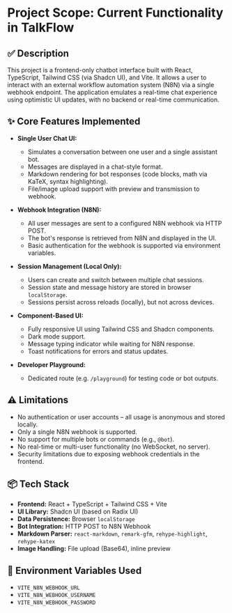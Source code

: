 # Project Scope: Current Functionality in TalkFlow

## ✅ Description

This project is a frontend-only chatbot interface built with React, TypeScript, Tailwind CSS (via Shadcn UI), and Vite. It allows a user to interact with an external workflow automation system (N8N) via a single webhook endpoint. The application emulates a real-time chat experience using optimistic UI updates, with no backend or real-time communication.

## ✨ Core Features Implemented

- **Single User Chat UI:**
  - Simulates a conversation between one user and a single assistant bot.
  - Messages are displayed in a chat-style format.
  - Markdown rendering for bot responses (code blocks, math via KaTeX, syntax highlighting).
  - File/image upload support with preview and transmission to webhook.

- **Webhook Integration (N8N):**
  - All user messages are sent to a configured N8N webhook via HTTP POST.
  - The bot's response is retrieved from N8N and displayed in the UI.
  - Basic authentication for the webhook is supported via environment variables.

- **Session Management (Local Only):**
  - Users can create and switch between multiple chat sessions.
  - Session state and message history are stored in browser `localStorage`.
  - Sessions persist across reloads (locally), but not across devices.

- **Component-Based UI:**
  - Fully responsive UI using Tailwind CSS and Shadcn components.
  - Dark mode support.
  - Message typing indicator while waiting for N8N response.
  - Toast notifications for errors and status updates.

- **Developer Playground:**
  - Dedicated route (e.g. `/playground`) for testing code or bot outputs.

## ⚠️ Limitations

- No authentication or user accounts – all usage is anonymous and stored locally.
- Only a single N8N webhook is supported.
- No support for multiple bots or commands (e.g., `@bot`).
- No real-time or multi-user functionality (no WebSocket, no server).
- Security limitations due to exposing webhook credentials in the frontend.

## 📦 Tech Stack

- **Frontend:** React + TypeScript + Tailwind CSS + Vite
- **UI Library:** Shadcn UI (based on Radix UI)
- **Data Persistence:** Browser `localStorage`
- **Bot Integration:** HTTP POST to N8N Webhook
- **Markdown Parser:** `react-markdown`, `remark-gfm`, `rehype-highlight`, `rehype-katex`
- **Image Handling:** File upload (Base64), inline preview

## 📝 Environment Variables Used

- `VITE_N8N_WEBHOOK_URL`
- `VITE_N8N_WEBHOOK_USERNAME`
- `VITE_N8N_WEBHOOK_PASSWORD`
